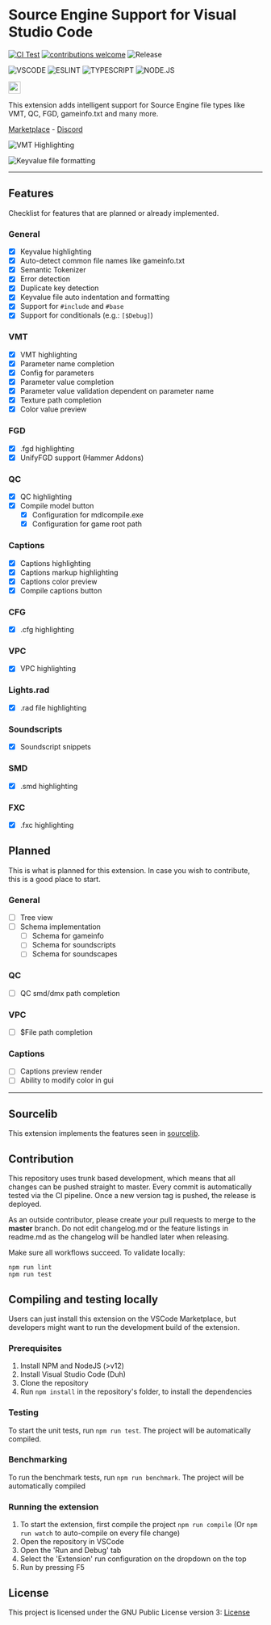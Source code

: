 # Source Engine Support for Visual Studio Code

[![CI Test](https://github.com/StefanH-AT/Source-Engine-VSCode-Extension/actions/workflows/test.yml/badge.svg)](https://github.com/StefanH-AT/Source-Engine-VSCode-Extension/actions/workflows/test.yml)
[![contributions welcome](https://img.shields.io/badge/contributions-welcome-brightgreen.svg?style=flat)](https://github.com/dwyl/esta/issues)
![Release](https://img.shields.io/github/release/StefanH-AT/Source-Engine-VSCode-Extension.svg)

![VSCODE](https://img.shields.io/badge/Visual_Studio_Code-0078D4?style=&logo=visual%20studio%20code&logoColor=white)
![ESLINT](https://img.shields.io/badge/eslint-3A33D1?style=flat&logo=eslint&logoColor=white)
![TYPESCRIPT](https://img.shields.io/badge/TypeScript-007ACC?style=flat&logo=typescript&logoColor=white)
![NODE.JS](https://img.shields.io/badge/Node.js-43853D?style=flat&logo=node.js&logoColor=white)

<a href="https://github.com/StefanH-AT/Source-Engine-VSCode-Extension/graphs/contributors">
<img src="https://contrib.rocks/image?repo=StefanH-AT/Source-Engine-VSCode-Extension" height="24"/>
</a>

This extension adds intelligent support for Source Engine file types like VMT, QC, FGD, gameinfo.txt and many more.

[Marketplace](https://marketplace.visualstudio.com/items?itemName=stefan-h-at.source-engine-support) - [Discord](https://discord.gg/BDDxkNwXWw)

![VMT Highlighting](vmt-highlighting.jpg)

![Keyvalue file formatting](formatting.gif)

---

## Features
Checklist for features that are planned or already implemented.

### General
- [x] Keyvalue highlighting
- [x] Auto-detect common file names like gameinfo.txt
- [x] Semantic Tokenizer
- [x] Error detection
- [x] Duplicate key detection
- [x] Keyvalue file auto indentation and formatting
- [x] Support for `#include` and `#base`
- [x] Support for conditionals (e.g.: `[$Debug]`)

### VMT
- [x] VMT highlighting
- [x] Parameter name completion
- [x] Config for parameters
- [x] Parameter value completion
- [x] Parameter value validation dependent on parameter name
- [x] Texture path completion
- [x] Color value preview

### FGD
- [x] .fgd highlighting
- [x] UnifyFGD support (Hammer Addons)

### QC
- [x] QC highlighting
- [x] Compile model button
  - [x] Configuration for mdlcompile.exe
  - [x] Configuration for game root path

### Captions
- [x] Captions highlighting
- [x] Captions markup highlighting
- [x] Captions color preview
- [x] Compile captions button

### CFG
- [x] .cfg highlighting

### VPC
- [x] VPC highlighting

### Lights.rad
- [x] .rad file highlighting

### Soundscripts
- [x] Soundscript snippets

### SMD
- [x] .smd highlighting

### FXC
- [x] .fxc highlighting

## Planned
This is what is planned for this extension. In case you wish to contribute, this is a good place to start.

### General
- [ ] Tree view
- [ ] Schema implementation
  - [ ] Schema for gameinfo 
  - [ ] Schema for soundscripts
  - [ ] Schema for soundscapes

### QC
- [ ] QC smd/dmx path completion

### VPC
- [ ] $File path completion

### Captions
- [ ] Captions preview render
- [ ] Ability to modify color in gui

---

## Sourcelib
This extension implements the features seen in [sourcelib](https://github.com/source-lib/sourcelib). 

## Contribution
This repository uses trunk based development, which means that all changes can be pushed straight to master. Every commit is automatically tested via the CI pipeline. Once a new version tag is pushed, the release is deployed. 

As an outside contributor, please create your pull requests to merge to the **master** branch. Do not edit changelog.md or the feature listings in readme.md as the changelog will be handled later when releasing.

Make sure all workflows succeed. To validate locally:
```
npm run lint
npm run test
```

## Compiling and testing locally
Users can just install this extension on the VSCode Marketplace, but developers might want to run the development build of the extension.

### Prerequisites
1) Install NPM and NodeJS (>v12)
2) Install Visual Studio Code (Duh)
3) Clone the repository
4) Run `npm install` in the repository's folder, to install the dependencies

### Testing
To start the unit tests, run `npm run test`. The project will be automatically compiled.

### Benchmarking
To run the benchmark tests, run `npm run benchmark`. The project will be automatically compiled

### Running the extension
1) To start the extension, first compile the project `npm run compile` (Or `npm run watch` to auto-compile on every file change)
2) Open the repository in VSCode
3) Open the 'Run and Debug' tab
4) Select the 'Extension' run configuration on the dropdown on the top
5) Run by pressing F5

## License
This project is licensed under the GNU Public License version 3: [License](LICENSE)
